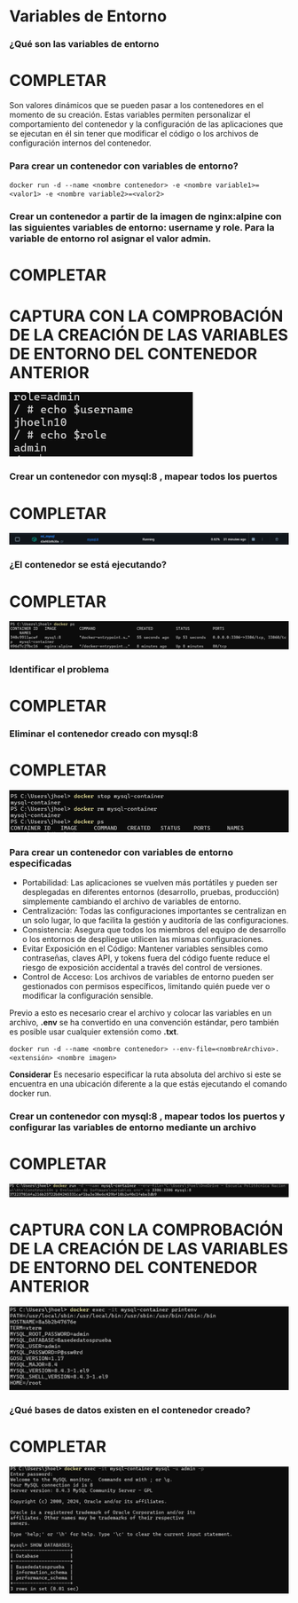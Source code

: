 # Variables de Entorno
### ¿Qué son las variables de entorno
# COMPLETAR

Son valores dinámicos que se pueden pasar a los contenedores en el momento de su creación. Estas variables permiten personalizar el comportamiento del contenedor y la configuración de las aplicaciones que se ejecutan en él sin tener que modificar el código o los archivos de configuración internos del contenedor.

### Para crear un contenedor con variables de entorno?

```
docker run -d --name <nombre contenedor> -e <nombre variable1>=<valor1> -e <nombre variable2>=<valor2>
```

### Crear un contenedor a partir de la imagen de nginx:alpine con las siguientes variables de entorno: username y role. Para la variable de entorno rol asignar el valor admin.

# COMPLETAR

# CAPTURA CON LA COMPROBACIÓN DE LA CREACIÓN DE LAS VARIABLES DE ENTORNO DEL CONTENEDOR ANTERIOR

![Imagen](img/VariablesDeEntorno.png)


### Crear un contenedor con mysql:8 , mapear todos los puertos
# COMPLETAR

![Imagen](img/CreacionMySQL.png)

### ¿El contenedor se está ejecutando?
# COMPLETAR

![Imagen](img/ContenedorSQL.png)

### Identificar el problema
# COMPLETAR

### Eliminar el contenedor creado con mysql:8 
# COMPLETAR

![Imagen](img/BorrarContenedorSQL.png)


### Para crear un contenedor con variables de entorno especificadas
- Portabilidad: Las aplicaciones se vuelven más portátiles y pueden ser desplegadas en diferentes entornos (desarrollo, pruebas, producción) simplemente cambiando el archivo de variables de entorno.
- Centralización: Todas las configuraciones importantes se centralizan en un solo lugar, lo que facilita la gestión y auditoría de las configuraciones.
- Consistencia: Asegura que todos los miembros del equipo de desarrollo o los entornos de despliegue utilicen las mismas configuraciones.
- Evitar Exposición en el Código: Mantener variables sensibles como contraseñas, claves API, y tokens fuera del código fuente reduce el riesgo de exposición accidental a través del control de versiones.
- Control de Acceso: Los archivos de variables de entorno pueden ser gestionados con permisos específicos, limitando quién puede ver o modificar la configuración sensible.

Previo a esto es necesario crear el archivo y colocar las variables en un archivo, **.env** se ha convertido en una convención estándar, pero también es posible usar cualquier extensión como **.txt**.
```
docker run -d --name <nombre contenedor> --env-file=<nombreArchivo>.<extensión> <nombre imagen>
```
**Considerar**
Es necesario especificar la ruta absoluta del archivo si este se encuentra en una ubicación diferente a la que estás ejecutando el comando docker run.

### Crear un contenedor con mysql:8 , mapear todos los puertos y configurar las variables de entorno mediante un archivo
# COMPLETAR

![Imagen](img/CreacionArchivoenv.png)


# CAPTURA CON LA COMPROBACIÓN DE LA CREACIÓN DE LAS VARIABLES DE ENTORNO DEL CONTENEDOR ANTERIOR 

![Imagen](img/Comprobacion.png)

### ¿Qué bases de datos existen en el contenedor creado?
# COMPLETAR

![Imagen](img/BasedeDatosenElContendor.png)
